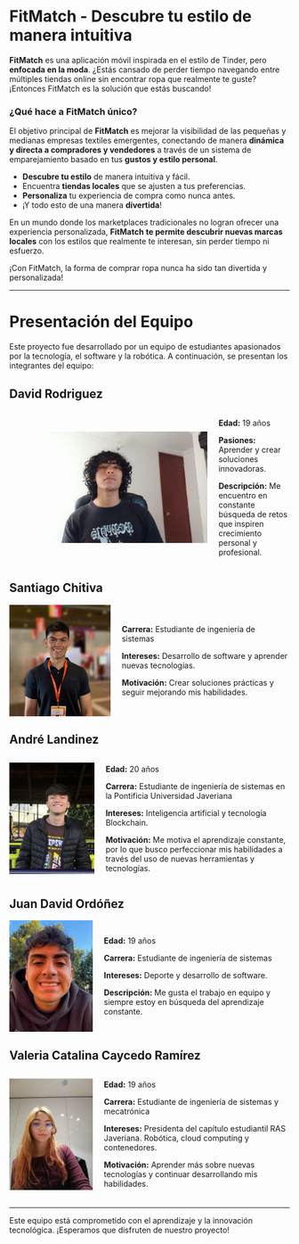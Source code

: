 # FitMatch - Descubre tu estilo de manera intuitiva

**FitMatch** es una aplicación móvil inspirada en el estilo de Tinder, pero **enfocada en la moda**. ¿Estás cansado de perder tiempo navegando entre múltiples tiendas online sin encontrar ropa que realmente te guste? ¡Entonces FitMatch es la solución que estás buscando!

### ¿Qué hace a FitMatch único?

El objetivo principal de **FitMatch** es mejorar la visibilidad de las pequeñas y medianas empresas textiles emergentes, conectando de manera **dinámica y directa a compradores y vendedores** a través de un sistema de emparejamiento basado en tus **gustos y estilo personal**.

- **Descubre tu estilo** de manera intuitiva y fácil.
- Encuentra **tiendas locales** que se ajusten a tus preferencias.
- **Personaliza** tu experiencia de compra como nunca antes.
- ¡Y todo esto de una manera **divertida**!

En un mundo donde los marketplaces tradicionales no logran ofrecer una experiencia personalizada, **FitMatch** **te permite descubrir nuevas marcas locales** con los estilos que realmente te interesan, sin perder tiempo ni esfuerzo.

¡Con FitMatch, la forma de comprar ropa nunca ha sido tan divertida y personalizada!

---

# Presentación del Equipo

Este proyecto fue desarrollado por un equipo de estudiantes apasionados por la tecnología, el software y la robótica. A continuación, se presentan los integrantes del equipo:

## David Rodriguez
<div style="display: flex; align-items: center; margin-bottom: 20px;">
  <img src="multimedia/david.jpg" style="height: 200px; margin-right: 20px;"/>
  <div>
    <p><strong>Edad:</strong> 19 años</p>
    <p><strong>Pasiones:</strong> Aprender y crear soluciones innovadoras.</p>
    <p><strong>Descripción:</strong> Me encuentro en constante búsqueda de retos que inspiren crecimiento personal y profesional.</p>
  </div>
</div>

## Santiago Chitiva
<div style="display: flex; align-items: center; margin-bottom: 20px;">
  <img src="multimedia/chiti.jpg" style="height: 200px; margin-right: 20px;"/>
  <div>
    <p><strong>Carrera:</strong> Estudiante de ingeniería de sistemas</p>
    <p><strong>Intereses:</strong> Desarrollo de software y aprender nuevas tecnologías.</p>
    <p><strong>Motivación:</strong> Crear soluciones prácticas y seguir mejorando mis habilidades.</p>
  </div>
</div>

## André Landinez
<div style="display: flex; align-items: center; margin-bottom: 20px;">
  <img src="multimedia/andre.jpg" style="height: 200px; margin-right: 20px;"/>
  <div>
    <p><strong>Edad:</strong> 20 años</p>
    <p><strong>Carrera:</strong> Estudiante de ingeniería de sistemas en la Pontificia Universidad Javeriana</p>
    <p><strong>Intereses:</strong> Inteligencia artificial y tecnología Blockchain.</p>
    <p><strong>Motivación:</strong> Me motiva el aprendizaje constante, por lo que busco perfeccionar mis habilidades a través del uso de nuevas herramientas y tecnologías.</p>
  </div>
</div>

## Juan David Ordóñez
<div style="display: flex; align-items: center; margin-bottom: 20px;">
  <img src="multimedia/juanda.jpg" style="height: 200px; margin-right: 20px;"/>
  <div>
    <p><strong>Edad:</strong> 19 años</p>
    <p><strong>Carrera:</strong> Estudiante de ingeniería de sistemas</p>
    <p><strong>Intereses:</strong> Deporte y desarrollo de software.</p>
    <p><strong>Descripción:</strong> Me gusta el trabajo en equipo y siempre estoy en búsqueda del aprendizaje constante.</p>
  </div>
</div>

## Valeria Catalina Caycedo Ramírez
<div style="display: flex; align-items: center; margin-bottom: 20px;">
  <img src="multimedia/valka.jpg" style="height: 200px; margin-right: 20px;"/>
  <div>
    <p><strong>Edad:</strong> 19 años</p>
    <p><strong>Carrera:</strong> Estudiante de ingeniería de sistemas y mecatrónica</p>
    <p><strong>Intereses:</strong> Presidenta del capítulo estudiantil RAS Javeriana. Robótica, cloud computing y contenedores.</p>
    <p><strong>Motivación:</strong> Aprender más sobre nuevas tecnologías y continuar desarrollando mis habilidades.</p>
  </div>
</div>

---

Este equipo está comprometido con el aprendizaje y la innovación tecnológica. ¡Esperamos que disfruten de nuestro proyecto!
